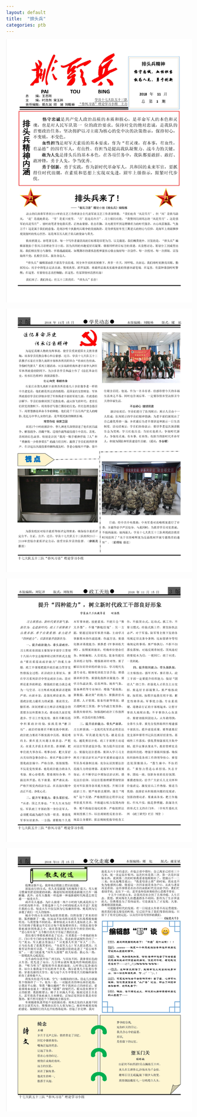 ```yaml
---
layout: default
title:  "排头兵"
categories: ptb
---
```

![](/img/2018.11-1.jpg)

![](/img/2018.11-2.jpg)


![](/img/2018.11-3.jpg)

![](/img/2018.11-4.jpg)



